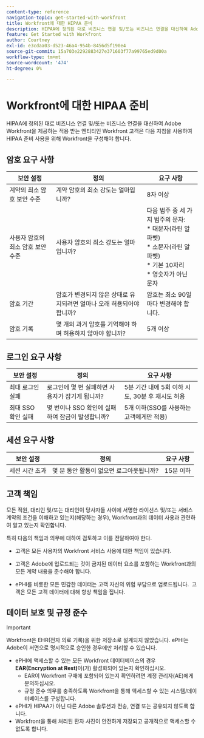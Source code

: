 ```yaml
---
content-type: reference
navigation-topic: get-started-with-workfront
title: Workfront에 대한 HIPAA 준비
description: HIPAA에 정의된 대로 비즈니스 연결 및/또는 비즈니스 연결을 대신하여 Adobe Workfront을 제공하는 적용 받는 엔티티인 Workfront 고객은 다음 지침을 사용하여 HIPAA 준비 사용을 위해 Workfront을 구성해야 합니다.
feature: Get Started with Workfront
author: Courtney
exl-id: e3cdaa03-d523-46a4-954b-8456d5f190e4
source-git-commit: 15a703e2292883427e371603f77a99765ed9d00a
workflow-type: tm+mt
source-wordcount: '474'
ht-degree: 0%

---
```


# Workfront에 대한 HIPAA 준비

HIPAA에 정의된 대로 비즈니스 연결 및/또는 비즈니스 연결을 대신하여 Adobe Workfront을 제공하는 적용 받는 엔티티인 Workfront 고객은 다음 지침을 사용하여 HIPAA 준비 사용을 위해 Workfront을 구성해야 합니다.


## 암호 요구 사항

| **보안 설정** | **정의** | **요구 사항** |
|----------------------|------------------|------------------|
| 계약의 최소 암호 보안 수준 | 계약 암호의 최소 강도는 얼마입니까? | 8자 이상 |
| 사용자 암호의 최소 암호 보안 수준 | 사용자 암호의 최소 강도는 얼마입니까? | 다음 범주 중 세 가지 범주의 문자:<br>* 대문자(라틴 알파벳)<br>* 소문자(라틴 알파벳)<br>* 기본 10자리<br>* 영숫자가 아닌 문자 |
| 암호 기간 | 암호가 변경되지 않은 상태로 유지되려면 얼마나 오래 허용되어야 합니까? | 암호는 최소 90일마다 변경해야 합니다. |
| 암호 기록 | 몇 개의 과거 암호를 기억해야 하며 허용하지 않아야 합니까? | 5개 이상 |


## 로그인 요구 사항

| **보안 설정** | **정의** | **요구 사항** |
|----------------------|------------------|------------------|
| 최대 로그인 실패 | 로그인에 몇 번 실패하면 사용자가 잠기게 됩니까? | 5분 기간 내에 5회 이하 시도, 30분 후 재시도 허용 |
| 최대 SSO 확인 실패 | 몇 번이나 SSO 확인에 실패하여 잠금이 발생합니까? | 5개 이하(SSO를 사용하는 고객에게만 적용) |


## 세션 요구 사항

| **보안 설정** | **정의** | **요구 사항** |
|----------------------|------------------|------------------|
| 세션 시간 초과 | 몇 분 동안 활동이 없으면 로그아웃됩니까? | 15분 이하 |

## 고객 책임

모든 직원, 대리인 및/또는 대리인이 당사자들 사이에 서명한 라이선스 및/또는 서비스 계약의 조건을 이해하고 있는지(해당하는 경우), Workfront과의 데이터 사용과 관련하여 알고 있는지 확인합니다.

특히 다음의 책임과 의무에 대하여 검토하고 이를 전달하여야 한다. 

* 고객은 모든 사용자의 Workfront 서비스 사용에 대한 책임이 있습니다. 

* 고객은 Adobe에 업로드되는 것이 금지된 데이터 요소를 포함하는 Workfront과의 모든 계약 내용을 준수해야 합니다. 

* ePHI를 비롯한 모든 민감한 데이터는 고객 자신의 위험 부담으로 업로드됩니다.  고객은 모든 고객 데이터에 대해 항상 책임을 집니다. 


## 데이터 보호 및 규정 준수

>[!IMPORTANT]
>
>Workfront은 EHR(전자 의료 기록)을 위한 저장소로 설계되지 않았습니다. ePHI는 Adobe이 서면으로 명시적으로 승인한 경우에만 처리할 수 있습니다. 

* ePHI에 액세스할 수 있는 모든 Workfront 데이터베이스의 경우 **EAR(Encryption at Rest)**&#x200B;이(가) 활성화되어 있는지 확인하십시오.
   * EAR이 Workfront 구매에 포함되어 있는지 확인하려면 계정 관리자(AE)에게 문의하십시오.
   * 규정 준수 의무를 충족하도록 Workfront을 통해 액세스할 수 있는 시스템/데이터베이스를 구성합니다.
* ePHI가 HIPAA가 아닌 다른 Adobe 솔루션과 전송, 연결 또는 공유되지 않도록 합니다.
* Workfront을 통해 처리된 환자 사진이 안전하게 저장되고 공개적으로 액세스할 수 없도록 합니다.
